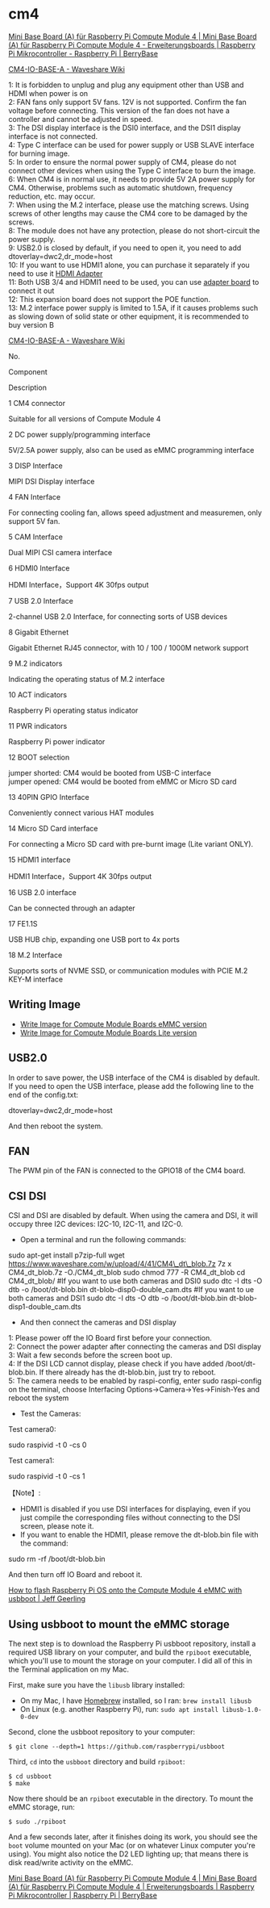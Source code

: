 # cm4


[Mini Base Board (A) für Raspberry Pi Compute Module 4 | Mini Base Board (A) für Raspberry Pi Compute Module 4 - Erweiterungsboards | Raspberry Pi Mikrocontroller - Raspberry Pi | BerryBase](https://www.berrybase.de/raspberry-pi/raspberry-pi-mikrocontroller/erweiterungsboards/mini-base-board-40-a-41-f-252-r-raspberry-pi-compute-module-4)





[CM4-IO-BASE-A - Waveshare Wiki](https://www.waveshare.com/wiki/CM4-IO-BASE-A)

1: It is forbidden to unplug and plug any equipment other than USB and HDMI when power is on  
2: FAN fans only support 5V fans. 12V is not supported. Confirm the fan voltage before connecting. This version of the fan does not have a controller and cannot be adjusted in speed.  
3: The DSI display interface is the DSI0 interface, and the DSI1 display interface is not connected.  
4: Type C interface can be used for power supply or USB SLAVE interface for burning image.  
5: In order to ensure the normal power supply of CM4, please do not connect other devices when using the Type C interface to burn the image.  
6: When CM4 is in normal use, it needs to provide 5V 2A power supply for CM4. Otherwise, problems such as automatic shutdown, frequency reduction, etc. may occur.  
7: When using the M.2 interface, please use the matching screws. Using screws of other lengths may cause the CM4 core to be damaged by the screws.  
8: The module does not have any protection, please do not short-circuit the power supply.  
9: USB2.0 is closed by default, if you need to open it, you need to add dtoverlay=dwc2,dr\_mode=host  
10: If you want to use HDMI1 alone, you can purchase it separately if you need to use it [HDMI Adapter](https://www.waveshare.net/shop/HDMI-Adapter-Horizontal.htm)  
11: Both USB 3/4 and HDMI1 need to be used, you can use [adapter board](https://www.waveshare.net/shop/USB-HDMI-Adapter.htm) to connect it out  
12: This expansion board does not support the POE function.  
13: M.2 interface power supply is limited to 1.5A, if it causes problems such as slowing down of solid state or other equipment, it is recommended to buy version B




[CM4-IO-BASE-A - Waveshare Wiki](https://www.waveshare.com/wiki/CM4-IO-BASE-A)

No.

Component

Description

1 CM4 connector

Suitable for all versions of Compute Module 4

2 DC power supply/programming interface

5V/2.5A power supply, also can be used as eMMC programming interface

3 DISP Interface

MIPI DSI Display interface

4 FAN Interface

For connecting cooling fan, allows speed adjustment and measuremen, only support 5V fan.

5 CAM Interface

Dual MIPI CSI camera interface

6 HDMI0 Interface

HDMI Interface，Support 4K 30fps output

7 USB 2.0 Interface

2-channel USB 2.0 Interface, for connecting sorts of USB devices

8 Gigabit Ethernet

Gigabit Ethernet RJ45 connector, with 10 / 100 / 1000M network support

9 M.2 indicators

Indicating the operating status of M.2 interface

10 ACT indicators

Raspberry Pi operating status indicator

11 PWR indicators

Raspberry Pi power indicator

12 BOOT selection

jumper shorted: CM4 would be booted from USB-C interface  
jumper opened: CM4 would be booted from eMMC or Micro SD card

13 40PIN GPIO Interface

Conveniently connect various HAT modules

14 Micro SD Card interface

For connecting a Micro SD card with pre-burnt image (Lite variant ONLY).

15 HDMI1 interface

HDMI1 Interface，Support 4K 30fps output

16 USB 2.0 interface

Can be connected through an adapter

17 FE1.1S

USB HUB chip, expanding one USB port to 4x ports

18 M.2 Interface

Supports sorts of NVME SSD, or communication modules with PCIE M.2 KEY-M interface

  

  


## Writing Image

-   [Write Image for Compute Module Boards eMMC version](https://www.waveshare.com/wiki/Write_Image_for_Compute_Module_Boards_eMMC_version "Write Image for Compute Module Boards eMMC version")
-   [Write Image for Compute Module Boards Lite version](https://www.waveshare.com/wiki/Wrote_Image_for_Compute_Module_Boards_Lite_version "Wrote Image for Compute Module Boards Lite version")

## USB2.0

In order to save power, the USB interface of the CM4 is disabled by default. If you need to open the USB interface, please add the following line to the end of the config.txt:

dtoverlay=dwc2,dr\_mode=host

And then reboot the system.

## FAN

The PWM pin of the FAN is connected to the GPIO18 of the CM4 board.

## CSI DSI

CSI and DSI are disabled by default. When using the camera and DSI, it will occupy three I2C devices: I2C-10, I2C-11, and I2C-0.  

-   Open a terminal and run the following commands:  
    

 sudo apt\-get install p7zip\-full
 wget https://www.waveshare.com/w/upload/4/41/CM4\_dt\_blob.7z
 7z x CM4\_dt\_blob.7z \-O./CM4\_dt\_blob
 sudo chmod 777 \-R CM4\_dt\_blob
 cd CM4\_dt\_blob/
 #If you want to use both cameras and DSI0
 sudo  dtc \-I dts \-O dtb \-o /boot/dt\-blob.bin dt\-blob\-disp0\-double\_cam.dts
 #If you want to ue both cameras and DSI1
 sudo  dtc \-I dts \-O dtb \-o /boot/dt\-blob.bin dt\-blob\-disp1\-double\_cam.dts

-   And then connect the cameras and DSI display  
    

1: Please power off the IO Board first before your connection.  
2: Connect the power adapter after connecting the cameras and DSI display  
3: Wait a few seconds before the screen boot up.  
4: If the DSI LCD cannot display, please check if you have added /boot/dt-blob.bin. If there already has the dt-blob.bin, just try to reboot.  
5: The camera needs to be enabled by raspi-config, enter sudo raspi-config on the terminal, choose Interfacing Options->Camera->Yes->Finish-Yes and reboot the system  

-   Test the Cameras:  
    

Test camera0:

sudo raspivid -t 0 -cs 0

Test camera1:

sudo raspivid -t 0 -cs 1

【Note】:  

-   HDMI1 is disabled if you use DSI interfaces for displaying, even if you just compile the corresponding files without connecting to the DSI screen, please note it.
-   If you want to enable the HDMI1, please remove the dt-blob.bin file with the command:

sudo rm -rf /boot/dt-blob.bin

And then turn off IO Board and reboot it.



[How to flash Raspberry Pi OS onto the Compute Module 4 eMMC with usbboot | Jeff Geerling](https://www.jeffgeerling.com/blog/2020/how-flash-raspberry-pi-os-compute-module-4-emmc-usbboot)

## Using usbboot to mount the eMMC storage

The next step is to download the Raspberry Pi usbboot repository, install a required USB library on your computer, and build the `rpiboot` executable, which you'll use to mount the storage on your computer. I did all of this in the Terminal application on my Mac.

First, make sure you have the `libusb` library installed:

-   On my Mac, I have [Homebrew](https://brew.sh) installed, so I ran: `brew install libusb`
-   On Linux (e.g. another Raspberry Pi), run: `sudo apt install libusb-1.0-0-dev`

Second, clone the usbboot repository to your computer:

    $ git clone --depth=1 https://github.com/raspberrypi/usbboot
    

Third, `cd` into the `usbboot` directory and build `rpiboot`:

    $ cd usbboot
    $ make
    

Now there should be an `rpiboot` executable in the directory. To mount the eMMC storage, run:

    $ sudo ./rpiboot
    

And a few seconds later, after it finishes doing its work, you should see the `boot` volume mounted on your Mac (or on whatever Linux computer you're using). You might also notice the D2 LED lighting up; that means there is disk read/write activity on the eMMC.



[Mini Base Board (A) für Raspberry Pi Compute Module 4 | Mini Base Board (A) für Raspberry Pi Compute Module 4 | Erweiterungsboards | Raspberry Pi Mikrocontroller | Raspberry Pi | BerryBase](https://www.berrybase.de/raspberry-pi/raspberry-pi-mikrocontroller/erweiterungsboards/mini-base-board-40-a-41-f-252-r-raspberry-pi-compute-module-4)
